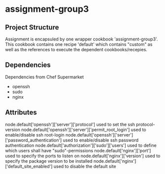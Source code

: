 # assignment-group3

## Project Structure

Assignment is encapsuled by one wrapper cookbook 'assignment-group3'. This cookbook contains one recipe 'default' which contains "custom" as well as the references to execute the dependent cookbooks/recepies.

## Dependencies

Dependencies from Chef Supermarket

* openssh
* sudo
* nginx

## Attributes

node.default['openssh']['server']['protocol'] used to set the ssh protocol-version
node.default['openssh']['server']['permit_root_login'] used to enable/disable ssh root-login
node.default['openssh']['server']['password_authentication'] used to enable/disable ssh password authentication
node.default['authorization']['sudo']['users'] used to define which users shall have "sudo"-permissions
node.default['nginx']['port'] used to specify the ports to listen on
node.default['nginx']['version'] used to specify the package version to be installed
node.default['nginx']['default_site_enabled'] used to disable the default site
